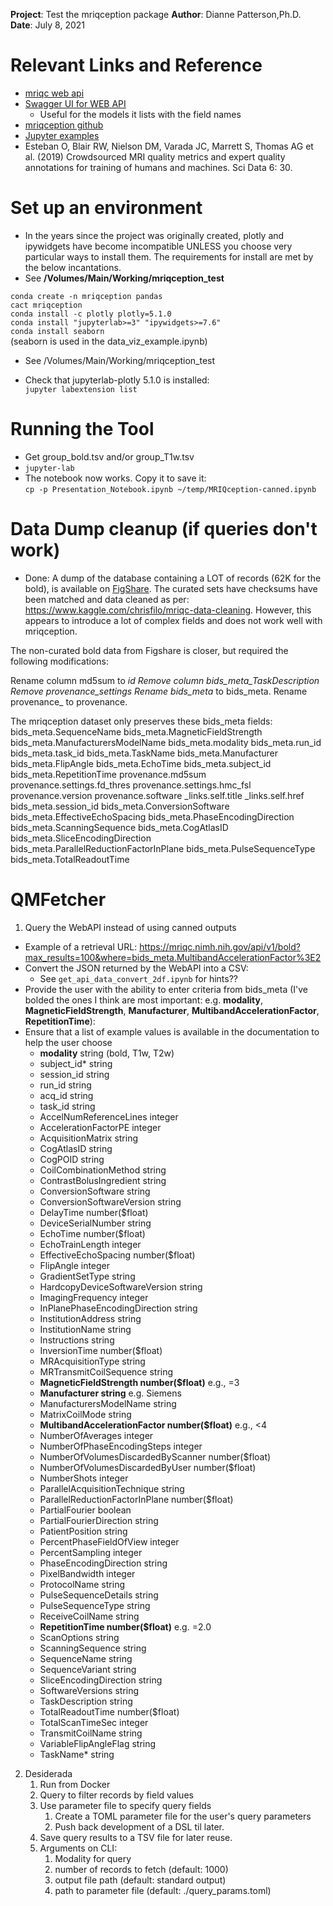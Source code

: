 **Project**: Test the mriqception package
**Author**: Dianne Patterson,Ph.D.
**Date**: July 8, 2021

# Relevant Links and Reference

- [mriqc web api](https://mriqc.nimh.nih.gov/)
- [Swagger UI for WEB API](https://mriqc.nimh.nih.gov/#/bold/get_bold)
  - Useful for the models it lists with the field names
- [mriqception github](https://github.com/elizabethbeard/mriqception)
- [Jupyter examples](https://www.kaggle.com/chrisfilo/mriqc/kernels)
- Esteban O, Blair RW, Nielson DM, Varada JC, Marrett S, Thomas AG et al. (2019) Crowdsourced MRI quality metrics and expert quality annotations for training of humans and machines. Sci Data 6: 30.

# Set up an environment

- In the years since the project was originally created, plotly and ipywidgets have become incompatible UNLESS you choose very particular ways to install them. The requirements for install are met by the below incantations.
- See **/Volumes/Main/Working/mriqception_test**

`conda create -n mriqception pandas`   
`cact mriqception`   
`conda install -c plotly plotly=5.1.0`   
`conda install "jupyterlab>=3" "ipywidgets>=7.6"`   
`conda install seaborn`   
(seaborn is used in the data_viz_example.ipynb)  

- See /Volumes/Main/Working/mriqception_test

- Check that jupyterlab-plotly 5.1.0 is installed:  
`jupyter labextension list`

# Running the Tool
- Get group_bold.tsv and/or group_T1w.tsv
- `jupyter-lab`
- The notebook now works. Copy it to save it:   
`cp -p Presentation_Notebook.ipynb ~/temp/MRIQception-canned.ipynb`

 
# Data Dump cleanup (if queries don't work)

- Done:
A dump of the database containing a LOT of records (62K for the bold), is available on [FigShare](https://figshare.com/articles/dataset/MRIQC_WebAPI_-_Database_dump/7097879/4). The curated sets have checksums have been matched and data cleaned as per: https://www.kaggle.com/chrisfilo/mriqc-data-cleaning. However, this appears to introduce a lot of complex fields and does not work well with mriqception. 

The non-curated bold data from Figshare is closer, but required the following modifications:

Rename column md5sum to _id
Remove column bids_meta_TaskDescription
Remove provenance_settings
Rename bids_meta_ to bids_meta.
Rename provenance_ to provenance.

The mriqception dataset only preserves these bids_meta fields:
bids_meta.SequenceName	bids_meta.MagneticFieldStrength	bids_meta.ManufacturersModelName	bids_meta.modality	bids_meta.run_id	bids_meta.task_id	bids_meta.TaskName	bids_meta.Manufacturer	bids_meta.FlipAngle	bids_meta.EchoTime	bids_meta.subject_id	bids_meta.RepetitionTime	provenance.md5sum	provenance.settings.fd_thres	provenance.settings.hmc_fsl	provenance.version	provenance.software	_links.self.title	_links.self.href	bids_meta.session_id	bids_meta.ConversionSoftware	bids_meta.EffectiveEchoSpacing	bids_meta.PhaseEncodingDirection	bids_meta.ScanningSequence	bids_meta.CogAtlasID	bids_meta.SliceEncodingDirection	bids_meta.ParallelReductionFactorInPlane	bids_meta.PulseSequenceType	bids_meta.TotalReadoutTime

# QMFetcher
1. Query the WebAPI instead of using canned outputs
  - Example of a retrieval URL: https://mriqc.nimh.nih.gov/api/v1/bold?max_results=100&where=bids_meta.MultibandAccelerationFactor%3E2
  - Convert the JSON returned by the WebAPI into a CSV: 
    - See `get_api_data_convert_2df.ipynb` for hints??
  - Provide the user with the ability to enter criteria from bids_meta (I've bolded the ones I think are most important: e.g. **modality**, **MagneticFieldStrength**, **Manufacturer**, **MultibandAccelerationFactor**, **RepetitionTime**):
  - Ensure that a list of example values is available in the documentation to help the user choose
    - **modality**	string (bold, T1w, T2w)
    - subject_id*	string
    - session_id	string
    - run_id	string
    - acq_id	string
    - task_id	string
    - AccelNumReferenceLines	integer
    - AccelerationFactorPE	integer
    - AcquisitionMatrix	string
    - CogAtlasID	string
    - CogPOID	string
    - CoilCombinationMethod	string
    - ContrastBolusIngredient	string
    - ConversionSoftware	string
    - ConversionSoftwareVersion	string
    - DelayTime	number($float)
    - DeviceSerialNumber	string
    - EchoTime	number($float)
    - EchoTrainLength	integer
    - EffectiveEchoSpacing	number($float)
    - FlipAngle	integer
    - GradientSetType	string
    - HardcopyDeviceSoftwareVersion	string
    - ImagingFrequency	integer
    - InPlanePhaseEncodingDirection	string
    - InstitutionAddress	string
    - InstitutionName	string
    - Instructions	string
    - InversionTime	number($float)
    - MRAcquisitionType	string
    - MRTransmitCoilSequence	string
    - **MagneticFieldStrength	number($float)** e.g., =3
    - **Manufacturer	string** e.g. Siemens
    - ManufacturersModelName	string
    - MatrixCoilMode	string
    - **MultibandAccelerationFactor	number($float)** e.g., <4
    - NumberOfAverages	integer
    - NumberOfPhaseEncodingSteps	integer
    - NumberOfVolumesDiscardedByScanner	number($float)
    - NumberOfVolumesDiscardedByUser	number($float)
    - NumberShots	integer
    - ParallelAcquisitionTechnique	string
    - ParallelReductionFactorInPlane	number($float)
    - PartialFourier	boolean
    - PartialFourierDirection	string
    - PatientPosition	string
    - PercentPhaseFieldOfView	integer
    - PercentSampling	integer
    - PhaseEncodingDirection	string
    - PixelBandwidth	integer
    - ProtocolName	string
    - PulseSequenceDetails	string
    - PulseSequenceType	string
    - ReceiveCoilName	string
    - **RepetitionTime	number($float)** e.g. =2.0
    - ScanOptions	string
    - ScanningSequence	string
    - SequenceName	string
    - SequenceVariant	string
    - SliceEncodingDirection	string
    - SoftwareVersions	string
    - TaskDescription	string
    - TotalReadoutTime	number($float)
    - TotalScanTimeSec	integer
    - TransmitCoilName	string
    - VariableFlipAngleFlag	string
    - TaskName*	string
2. Desiderada
   1. Run from Docker
   2. Query to filter records by field values
   3. Use parameter file to specify query fields
      1. Create a TOML parameter file for the user's query parameters
      2. Push back development of a DSL til later.
   4. Save query results to a TSV file for later reuse.
   5. Arguments on CLI:
      1. Modality for query
      2. number of records to fetch (default: 1000)
      3. output file path (default: standard output)
      4. path to parameter file (default: ./query_params.toml)
